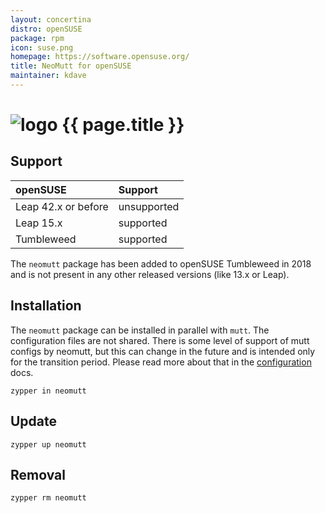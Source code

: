 ```yaml
---
layout: concertina
distro: openSUSE
package: rpm
icon: suse.png
homepage: https://software.opensuse.org/
title: NeoMutt for openSUSE
maintainer: kdave
---
```


# ![logo](/images/distros/{{page.icon}}) {{ page.title }}

## Support <a class="offset" id="support"></a>

| openSUSE     | Support                     |
| :----------- | :-------------------------- |
| Leap 42.x or before | unsupported          |
| Leap 15.x    | supported                   |
| Tumbleweed   | supported                   |

The `neomutt` package has been added to openSUSE Tumbleweed in 2018 and is not
present in any other released versions (like 13.x or Leap).

## Installation <a class="offset" id="install"></a>

The `neomutt` package can be installed in parallel with `mutt`. The
configuration files are not shared. There is some level of support of mutt
configs by neomutt, but this can change in the future and is intended only for
the transition period. Please read more about that in the
[configuration](https://www.neomutt.org/guide/configuration) docs.

```
zypper in neomutt
```

## Update <a class="offset" id="update"></a>

```
zypper up neomutt
```

## Removal <a class="offset" id="remove"></a>

```
zypper rm neomutt
```
